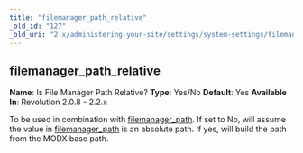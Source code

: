 ```yaml
---
title: "filemanager_path_relative"
_old_id: "127"
_old_uri: "2.x/administering-your-site/settings/system-settings/filemanager_path_relative"
---
```


## filemanager\_path\_relative

**Name**: Is File Manager Path Relative? 
**Type**: Yes/No 
**Default**: Yes 
**Available In**: Revolution 2.0.8 - 2.2.x

To be used in combination with [filemanager\_path](building-sites/settings/filemanager_path "filemanager_path"). If set to No, will assume the value in [filemanager\_path](building-sites/settings/filemanager_path "filemanager_path") is an absolute path. If yes, will build the path from the MODX base path.